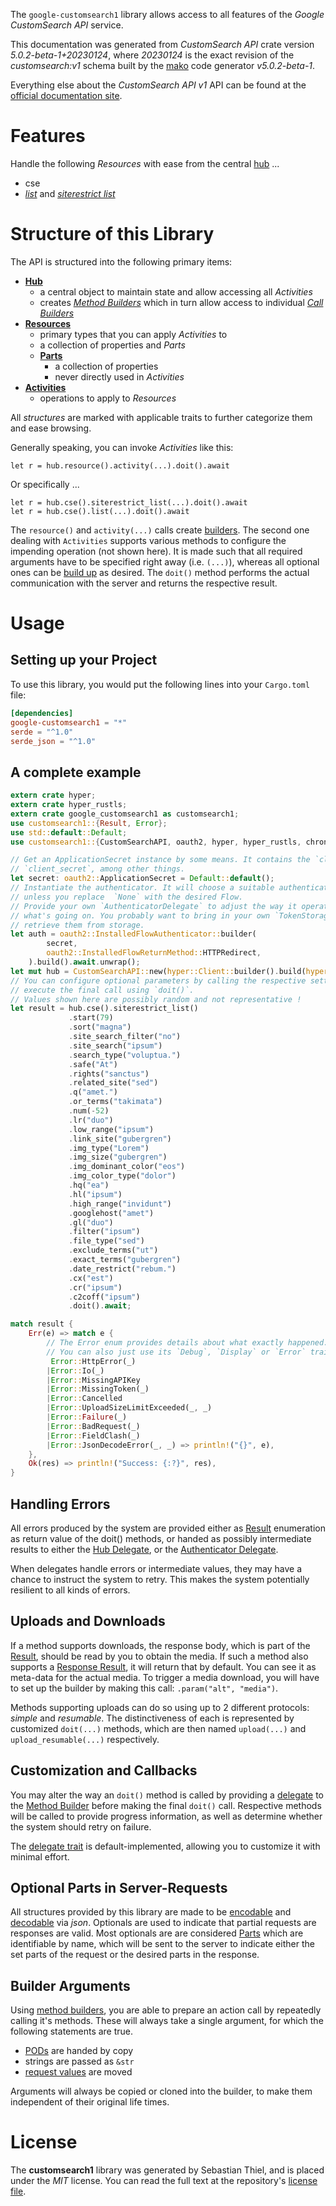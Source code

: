 <!---
DO NOT EDIT !
This file was generated automatically from 'src/generator/templates/api/README.md.mako'
DO NOT EDIT !
-->
The `google-customsearch1` library allows access to all features of the *Google CustomSearch API* service.

This documentation was generated from *CustomSearch API* crate version *5.0.2-beta-1+20230124*, where *20230124* is the exact revision of the *customsearch:v1* schema built by the [mako](http://www.makotemplates.org/) code generator *v5.0.2-beta-1*.

Everything else about the *CustomSearch API* *v1* API can be found at the
[official documentation site](https://developers.google.com/custom-search/v1/introduction).
# Features

Handle the following *Resources* with ease from the central [hub](https://docs.rs/google-customsearch1/5.0.2-beta-1+20230124/google_customsearch1/CustomSearchAPI) ... 

* cse
 * [*list*](https://docs.rs/google-customsearch1/5.0.2-beta-1+20230124/google_customsearch1/api::CseListCall) and [*siterestrict list*](https://docs.rs/google-customsearch1/5.0.2-beta-1+20230124/google_customsearch1/api::CseSiterestrictListCall)




# Structure of this Library

The API is structured into the following primary items:

* **[Hub](https://docs.rs/google-customsearch1/5.0.2-beta-1+20230124/google_customsearch1/CustomSearchAPI)**
    * a central object to maintain state and allow accessing all *Activities*
    * creates [*Method Builders*](https://docs.rs/google-customsearch1/5.0.2-beta-1+20230124/google_customsearch1/client::MethodsBuilder) which in turn
      allow access to individual [*Call Builders*](https://docs.rs/google-customsearch1/5.0.2-beta-1+20230124/google_customsearch1/client::CallBuilder)
* **[Resources](https://docs.rs/google-customsearch1/5.0.2-beta-1+20230124/google_customsearch1/client::Resource)**
    * primary types that you can apply *Activities* to
    * a collection of properties and *Parts*
    * **[Parts](https://docs.rs/google-customsearch1/5.0.2-beta-1+20230124/google_customsearch1/client::Part)**
        * a collection of properties
        * never directly used in *Activities*
* **[Activities](https://docs.rs/google-customsearch1/5.0.2-beta-1+20230124/google_customsearch1/client::CallBuilder)**
    * operations to apply to *Resources*

All *structures* are marked with applicable traits to further categorize them and ease browsing.

Generally speaking, you can invoke *Activities* like this:

```Rust,ignore
let r = hub.resource().activity(...).doit().await
```

Or specifically ...

```ignore
let r = hub.cse().siterestrict_list(...).doit().await
let r = hub.cse().list(...).doit().await
```

The `resource()` and `activity(...)` calls create [builders][builder-pattern]. The second one dealing with `Activities` 
supports various methods to configure the impending operation (not shown here). It is made such that all required arguments have to be 
specified right away (i.e. `(...)`), whereas all optional ones can be [build up][builder-pattern] as desired.
The `doit()` method performs the actual communication with the server and returns the respective result.

# Usage

## Setting up your Project

To use this library, you would put the following lines into your `Cargo.toml` file:

```toml
[dependencies]
google-customsearch1 = "*"
serde = "^1.0"
serde_json = "^1.0"
```

## A complete example

```Rust
extern crate hyper;
extern crate hyper_rustls;
extern crate google_customsearch1 as customsearch1;
use customsearch1::{Result, Error};
use std::default::Default;
use customsearch1::{CustomSearchAPI, oauth2, hyper, hyper_rustls, chrono, FieldMask};

// Get an ApplicationSecret instance by some means. It contains the `client_id` and 
// `client_secret`, among other things.
let secret: oauth2::ApplicationSecret = Default::default();
// Instantiate the authenticator. It will choose a suitable authentication flow for you, 
// unless you replace  `None` with the desired Flow.
// Provide your own `AuthenticatorDelegate` to adjust the way it operates and get feedback about 
// what's going on. You probably want to bring in your own `TokenStorage` to persist tokens and
// retrieve them from storage.
let auth = oauth2::InstalledFlowAuthenticator::builder(
        secret,
        oauth2::InstalledFlowReturnMethod::HTTPRedirect,
    ).build().await.unwrap();
let mut hub = CustomSearchAPI::new(hyper::Client::builder().build(hyper_rustls::HttpsConnectorBuilder::new().with_native_roots().https_or_http().enable_http1().enable_http2().build()), auth);
// You can configure optional parameters by calling the respective setters at will, and
// execute the final call using `doit()`.
// Values shown here are possibly random and not representative !
let result = hub.cse().siterestrict_list()
             .start(79)
             .sort("magna")
             .site_search_filter("no")
             .site_search("ipsum")
             .search_type("voluptua.")
             .safe("At")
             .rights("sanctus")
             .related_site("sed")
             .q("amet.")
             .or_terms("takimata")
             .num(-52)
             .lr("duo")
             .low_range("ipsum")
             .link_site("gubergren")
             .img_type("Lorem")
             .img_size("gubergren")
             .img_dominant_color("eos")
             .img_color_type("dolor")
             .hq("ea")
             .hl("ipsum")
             .high_range("invidunt")
             .googlehost("amet")
             .gl("duo")
             .filter("ipsum")
             .file_type("sed")
             .exclude_terms("ut")
             .exact_terms("gubergren")
             .date_restrict("rebum.")
             .cx("est")
             .cr("ipsum")
             .c2coff("ipsum")
             .doit().await;

match result {
    Err(e) => match e {
        // The Error enum provides details about what exactly happened.
        // You can also just use its `Debug`, `Display` or `Error` traits
         Error::HttpError(_)
        |Error::Io(_)
        |Error::MissingAPIKey
        |Error::MissingToken(_)
        |Error::Cancelled
        |Error::UploadSizeLimitExceeded(_, _)
        |Error::Failure(_)
        |Error::BadRequest(_)
        |Error::FieldClash(_)
        |Error::JsonDecodeError(_, _) => println!("{}", e),
    },
    Ok(res) => println!("Success: {:?}", res),
}

```
## Handling Errors

All errors produced by the system are provided either as [Result](https://docs.rs/google-customsearch1/5.0.2-beta-1+20230124/google_customsearch1/client::Result) enumeration as return value of
the doit() methods, or handed as possibly intermediate results to either the 
[Hub Delegate](https://docs.rs/google-customsearch1/5.0.2-beta-1+20230124/google_customsearch1/client::Delegate), or the [Authenticator Delegate](https://docs.rs/yup-oauth2/*/yup_oauth2/trait.AuthenticatorDelegate.html).

When delegates handle errors or intermediate values, they may have a chance to instruct the system to retry. This 
makes the system potentially resilient to all kinds of errors.

## Uploads and Downloads
If a method supports downloads, the response body, which is part of the [Result](https://docs.rs/google-customsearch1/5.0.2-beta-1+20230124/google_customsearch1/client::Result), should be
read by you to obtain the media.
If such a method also supports a [Response Result](https://docs.rs/google-customsearch1/5.0.2-beta-1+20230124/google_customsearch1/client::ResponseResult), it will return that by default.
You can see it as meta-data for the actual media. To trigger a media download, you will have to set up the builder by making
this call: `.param("alt", "media")`.

Methods supporting uploads can do so using up to 2 different protocols: 
*simple* and *resumable*. The distinctiveness of each is represented by customized 
`doit(...)` methods, which are then named `upload(...)` and `upload_resumable(...)` respectively.

## Customization and Callbacks

You may alter the way an `doit()` method is called by providing a [delegate](https://docs.rs/google-customsearch1/5.0.2-beta-1+20230124/google_customsearch1/client::Delegate) to the 
[Method Builder](https://docs.rs/google-customsearch1/5.0.2-beta-1+20230124/google_customsearch1/client::CallBuilder) before making the final `doit()` call. 
Respective methods will be called to provide progress information, as well as determine whether the system should 
retry on failure.

The [delegate trait](https://docs.rs/google-customsearch1/5.0.2-beta-1+20230124/google_customsearch1/client::Delegate) is default-implemented, allowing you to customize it with minimal effort.

## Optional Parts in Server-Requests

All structures provided by this library are made to be [encodable](https://docs.rs/google-customsearch1/5.0.2-beta-1+20230124/google_customsearch1/client::RequestValue) and 
[decodable](https://docs.rs/google-customsearch1/5.0.2-beta-1+20230124/google_customsearch1/client::ResponseResult) via *json*. Optionals are used to indicate that partial requests are responses 
are valid.
Most optionals are are considered [Parts](https://docs.rs/google-customsearch1/5.0.2-beta-1+20230124/google_customsearch1/client::Part) which are identifiable by name, which will be sent to 
the server to indicate either the set parts of the request or the desired parts in the response.

## Builder Arguments

Using [method builders](https://docs.rs/google-customsearch1/5.0.2-beta-1+20230124/google_customsearch1/client::CallBuilder), you are able to prepare an action call by repeatedly calling it's methods.
These will always take a single argument, for which the following statements are true.

* [PODs][wiki-pod] are handed by copy
* strings are passed as `&str`
* [request values](https://docs.rs/google-customsearch1/5.0.2-beta-1+20230124/google_customsearch1/client::RequestValue) are moved

Arguments will always be copied or cloned into the builder, to make them independent of their original life times.

[wiki-pod]: http://en.wikipedia.org/wiki/Plain_old_data_structure
[builder-pattern]: http://en.wikipedia.org/wiki/Builder_pattern
[google-go-api]: https://github.com/google/google-api-go-client

# License
The **customsearch1** library was generated by Sebastian Thiel, and is placed 
under the *MIT* license.
You can read the full text at the repository's [license file][repo-license].

[repo-license]: https://github.com/Byron/google-apis-rsblob/main/LICENSE.md

